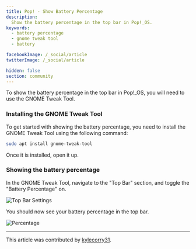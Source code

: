 ```yaml
---
title: Pop! - Show Battery Percentage
description:
  Show the battery percentage in the top bar in Pop!_OS.
keywords:
  - battery percentage
  - gnome tweak tool
  - battery

facebookImage: /_social/article
twitterImage: /_social/article

hidden: false
section: community
---
```


To show the battery percentage in the top bar in Pop!\_OS, you will need to use the GNOME Tweak Tool.

### Installing the GNOME Tweak Tool

To get started with showing the battery percentage, you need to install the GNOME Tweak Tool using the following command:

```bash
sudo apt install gnome-tweak-tool
```

Once it is installed, open it up.

### Showing the battery percentage

In the GNOME Tweak Tool, navigate to the "Top Bar" section, and toggle the "Battery Percentage" on.

![Top Bar Settings]({{site.baseurl}}/images/show-battery-percentage/top-bar.png)


You should now see your battery percentage in the top bar.

![Percentage]({{site.baseurl}}/images/show-battery-percentage/battery-percentage.png)

---

This article was contributed by [kylecorry31](https://github.com/kylecorry31).
